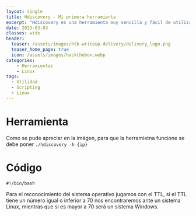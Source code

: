 ```yaml
---
layout: single
title: Hdiscovery - Mi primera herramienta
excerpt: "Hdiscovery es una herramienta muy sencilla y fácil de utilizar, util para saber a que sistema operativo nos vamos a enfrentar cuando tratemos de realizar una máquina en hackthebox, tryhackme o una auditoria."
date: 2023-03-03
classes: wide
header:
  teaser: /assets/images/htb-writeup-delivery/delivery_logo.png
  teaser_home_page: true
  icon: /assets/images/hackthebox.webp
categories:
    - Herramientas
    - Linux
tags:  
  - Utilidad
  - Scripting
  - Linux
---
```

# Herramienta

Como se pude apreciar en la imágen, para que la herramietna funcione se debe poner ``` ./hdiscovery -h {ip} ```


# Código

```
#!/bin/bash
```
Para el reconocimiento del sistema operativo jugamos con el TTL, si el TTL tiene un número igual o inferior a 70 nos encontraremos ante un sistema Linux, mientras que si es mayor a 70 será un sistema Windows.
